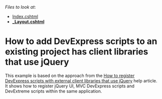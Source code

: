 <!-- default file list -->
*Files to look at*:

* [Index.cshtml](./CS/ClientDevExpress/Views/Home/Index.cshtml)
* **[_Layout.cshtml](./CS/ClientDevExpress/Views/Shared/_Layout.cshtml)**
<!-- default file list end -->
# How to add DevExpress scripts to an existing project has client libraries that use jQuery


<p>This example is based on the approach from the <a href="https://www.devexpress.com/Support/Center/p/T272309">How to register DevExpress scripts with external client libraries that use jQuery</a> help article. It shows how to register jQuery UI, MVC DevExpress scripts and DevExtreme scripts within the same application. </p>

<br/>


